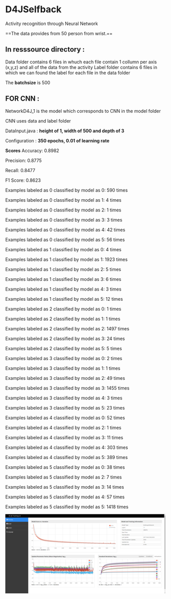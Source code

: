 # D4JSelfback
Activity recognition through Neural Network

==The data provides from 50 person from wrist.==

## In resssource directory :

Data folder contains 6 files in whuch each file contain 1 collumn per axis (x,y,z) and all of the data from the activity
Label folder contains 6 files in which we can found the label for each file in the data folder

The **batchsize** is 500

## FOR CNN : 

NetworkD4J_1 is the model which corresponds to CNN in the model folder

CNN uses data and label folder 

DataInput.java : **height of 1, width of 500 and depth of 3**

Configuration : **350 epochs, 0.01 of learning rate**

**Scores**
Accuracy:        0.8982

Precision:       0.8775

Recall:          0.8477

F1 Score:        0.8623

Examples labeled as 0 classified by model as 0: 590 times

Examples labeled as 0 classified by model as 1: 4 times

Examples labeled as 0 classified by model as 2: 1 times

Examples labeled as 0 classified by model as 3: 3 times

Examples labeled as 0 classified by model as 4: 42 times

Examples labeled as 0 classified by model as 5: 56 times

Examples labeled as 1 classified by model as 0: 4 times

Examples labeled as 1 classified by model as 1: 1923 times

Examples labeled as 1 classified by model as 2: 5 times

Examples labeled as 1 classified by model as 3: 6 times

Examples labeled as 1 classified by model as 4: 3 times

Examples labeled as 1 classified by model as 5: 12 times

Examples labeled as 2 classified by model as 0: 1 times

Examples labeled as 2 classified by model as 1: 1 times

Examples labeled as 2 classified by model as 2: 1497 times

Examples labeled as 2 classified by model as 3: 24 times

Examples labeled as 2 classified by model as 5: 5 times

Examples labeled as 3 classified by model as 0: 2 times

Examples labeled as 3 classified by model as 1: 1 times

Examples labeled as 3 classified by model as 2: 49 times

Examples labeled as 3 classified by model as 3: 1455 times

Examples labeled as 3 classified by model as 4: 3 times

Examples labeled as 3 classified by model as 5: 23 times

Examples labeled as 4 classified by model as 0: 52 times

Examples labeled as 4 classified by model as 2: 1 times

Examples labeled as 4 classified by model as 3: 11 times

Examples labeled as 4 classified by model as 4: 303 times

Examples labeled as 4 classified by model as 5: 389 times

Examples labeled as 5 classified by model as 0: 38 times

Examples labeled as 5 classified by model as 2: 7 times

Examples labeled as 5 classified by model as 3: 14 times

Examples labeled as 5 classified by model as 4: 57 times

Examples labeled as 5 classified by model as 5: 1418 times

![alt text](https://github.com/maxgfr/D4JSelfback/blob/master/screen/Capture.PNG)
